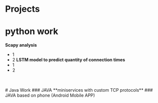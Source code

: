 # Projects

# python work
**Scapy analysis**
- 1
- 2
**LSTM model to predict quantity of connection times**
- 1
- 2
</br>
</br>
# Java Work
### JAVA
**miniservices with custom TCP protocols**
### JAVA based on phone (Android Mobile APP)
